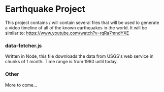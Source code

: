 # Earthquake Project

This project contains / will contain several files that will be used to generate a video timeline of all of the known earthquakes in the world. It will be similar to: https://www.youtube.com/watch?v=rqRa7mndYXE

### data-fetcher.js

Written in Node, this file downloads the data from USGS's web service in chunks of 1 month. Time range is from 1980 until today.

### Other

More to come...